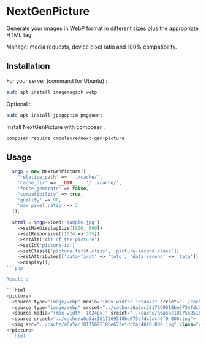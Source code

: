 # NextGenPicture

Generate your images in [WebP](https://developers.google.com/speed/webp) format in different sizes plus the appropriate HTML tag.

Manage: media requests, device pixel ratio and 100% compatibility.

## Installation

For your server (command for Ubuntu) :

```bash
sudo apt install imagemagick webp
```
Optional :

```bash
sudo apt install jpegoptim pngquant 
```

Install NextGenPicture with composer :

```bash
composer require cmouleyre/next-gen-picture
```

## Usage

```php
  $ngp = new NextGenPicture([
    'relative_path' => '../cache/',
    'cache_dir' => __DIR__ . '/../cache/',
    'force_generate' => false,
    'compatibility' => true,
    'quality' => 90,
    'max_pixel_ratio' => 3
  ]);

  $html = $ngp->load('sample.jpg')
    ->setMaxDisplaySize([800, 600])
    ->setResponsive([1024 => 375])
    ->setAlt('Alt of the picture')
    ->setId('picture-id')
    ->setClass(['picture-first-class', 'picture-second-class'])
    ->setAttributes(['data-first' => 'toto', 'data-second' => 'tata'])
    ->display();
```php

Result :

```html
<picture>
  <source type="image/webp" media="(max-width: 1024px)" srcset="../cache/a6a5ac1817569518be673efdc2ac46f0_375.webp 1x, ../cache/a6a5ac1817569518be673efdc2ac46f0_750.webp 2x, ../cache/a6a5ac1817569518be673efdc2ac46f0_1125.webp 3x">
  <source type="image/webp" srcset="../cache/a6a5ac1817569518be673efdc2ac46f0_800.webp">
  <source media="(max-width: 1024px)" srcset="../cache/a6a5ac1817569518be673efdc2ac46f0_375.jpg 1x, ../cache/a6a5ac1817569518be673efdc2ac46f0_750.jpg 2x, ../cache/a6a5ac1817569518be673efdc2ac46f0_1125.jpg 3x">
  <source srcset="../cache/a6a5ac1817569518be673efdc2ac46f0_800.jpg">
  <img src="../cache/a6a5ac1817569518be673efdc2ac46f0_800.jpg" class="picture-first-class picture-second-class" id="picture-id" alt="Alt of the picture" data-first="toto" data-second="tata" >
</picture>
```html

